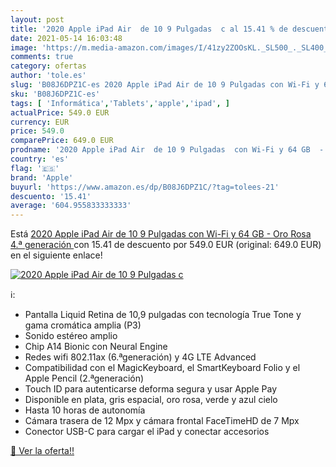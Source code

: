 ```yaml
---
layout: post
title: '2020 Apple iPad Air  de 10 9 Pulgadas  c al 15.41 % de descuento'
date: 2021-05-14 16:03:48
image: 'https://m.media-amazon.com/images/I/41zy2ZOOsKL._SL500_._SL400_.jpg'
comments: true
category: ofertas
author: 'tole.es'
slug: 'B08J6DPZ1C-es 2020 Apple iPad Air de 10 9 Pulgadas con Wi-Fi y 64 GB -...'
sku: 'B08J6DPZ1C-es'
tags: [ 'Informática','Tablets','apple','ipad', ]
actualPrice: 549.0 EUR
currency: EUR
price: 549.0
comparePrice: 649.0 EUR
prodname: '2020 Apple iPad Air  de 10 9 Pulgadas  con Wi-Fi y 64 GB  - Oro Rosa  4.ª generación '
country: 'es'
flag: '🇪🇸'
brand: 'Apple'
buyurl: 'https://www.amazon.es/dp/B08J6DPZ1C/?tag=tolees-21'
descuento: '15.41'
average: '604.955833333333'
---
```


Está [2020 Apple iPad Air  de 10 9 Pulgadas  con Wi-Fi y 64 GB  - Oro Rosa  4.ª generación ](https://www.amazon.es/dp/B08J6DPZ1C/?tag=tolees-21) con 15.41 de descuento por 549.0 EUR (original: 649.0 EUR) en el siguiente enlace!

[![2020 Apple iPad Air  de 10 9 Pulgadas  c](https://m.media-amazon.com/images/I/41zy2ZOOsKL._SL500_._SL400_.jpg)](https://www.amazon.es/dp/B08J6DPZ1C/?tag=tolees-21)

ℹ️:

- Pantalla Liquid Retina de 10,9 pulgadas con tecnología True Tone y gama cromática amplia (P3)
- Sonido estéreo amplio
- Chip A14 Bionic con Neural Engine
- Redes wifi 802.11ax (6.ªgeneración) y 4G LTE Advanced
- Compatibilidad con el MagicKeyboard, el SmartKeyboard Folio y el Apple Pencil (2.ªgeneración)
- Touch ID para autenticarse deforma segura y usar Apple Pay
- Disponible en plata, gris espacial, oro rosa, verde y azul cielo
- Hasta 10 horas de autonomía
- Cámara trasera de 12 Mpx y cámara frontal FaceTimeHD de 7 Mpx
- Conector USB-C para cargar el iPad y conectar accesorios

[🛒 Ver la oferta!!](https://www.amazon.es/dp/B08J6DPZ1C/?tag=tolees-21)

